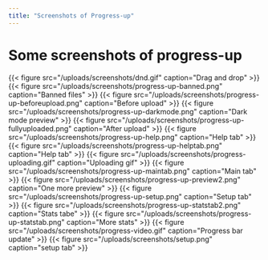 ```yaml
---
title: "Screenshots of Progress-up"
---
```


# Some screenshots of progress-up

{{< figure src="/uploads/screenshots/dnd.gif" caption="Drag and drop" >}}
 {{< figure src="/uploads/screenshots/progress-up-banned.png"  caption="Banned files" >}}
 {{< figure src="/uploads/screenshots/progress-up-beforeupload.png" caption="Before upload" >}}
 {{< figure src="/uploads/screenshots/progress-up-darkmode.png" caption="Dark mode preview" >}}
 {{< figure src="/uploads/screenshots/progress-up-fullyuploaded.png" caption="After upload" >}}
 {{< figure src="/uploads/screenshots/progress-up-help.png" caption="Help tab" >}}
 {{< figure src="/uploads/screenshots/progress-up-helptab.png" caption="Help tab" >}}
 {{< figure src="/uploads/screenshots/progress-uploading.gif" caption="Uploading gif" >}}
 {{< figure src="/uploads/screenshots/progress-up-maintab.png" caption="Main tab" >}}
 {{< figure src="/uploads/screenshots/progress-up-preview2.png" caption="One more preview" >}}
 {{< figure src="/uploads/screenshots/progress-up-setup.png" caption="Setup tab" >}}
 {{< figure src="/uploads/screenshots/progress-up-statstab2.png" caption="Stats tabe" >}}
 {{< figure src="/uploads/screenshots/progress-up-statstab.png" caption="More stats" >}}
 {{< figure src="/uploads/screenshots/progress-video.gif" caption="Progress bar update" >}}
 {{< figure src="/uploads/screenshots/setup.png" caption="setup tab" >}}



